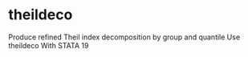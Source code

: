 # theildeco
Produce refined Theil index decomposition by group and quantile Use theildeco With STATA 19
